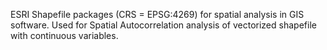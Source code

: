 ESRI Shapefile packages (CRS = EPSG:4269) for spatial analysis in GIS software. Used for Spatial Autocorrelation analysis of vectorized shapefile with continuous variables.

